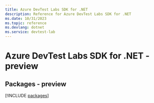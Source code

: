 ```yaml
---
title: Azure DevTest Labs SDK for .NET
description: Reference for Azure DevTest Labs SDK for .NET
ms.date: 10/31/2023
ms.topic: reference
ms.devlang: dotnet
ms.service: devtest-lab
---
```

# Azure DevTest Labs SDK for .NET - preview
## Packages - preview
[!INCLUDE [packages](devtest-labs-index.md)]